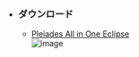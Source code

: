 - ### ダウンロード
  - [Pleiades All in One Eclipse](https://mergedoc.osdn.jp/)\
  ![image](https://user-images.githubusercontent.com/1501327/187071974-8d0dd5f6-0e94-44b3-bde7-f9c5fde87079.png)
